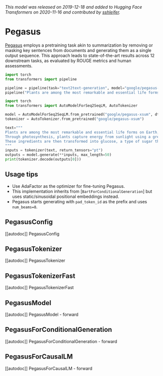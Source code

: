 <!--Copyright 2020 The HuggingFace Team. All rights reserved.

Licensed under the Apache License, Version 2.0 (the "License"); you may not use this file except in compliance with
the License. You may obtain a copy of the License at

http://www.apache.org/licenses/LICENSE-2.0

Unless required by applicable law or agreed to in writing, software distributed under the License is distributed on
an "AS IS" BASIS, WITHOUT WARRANTIES OR CONDITIONS OF ANY KIND, either express or implied. See the License for the
specific language governing permissions and limitations under the License.

⚠️ Note that this file is in Markdown but contain specific syntax for our doc-builder (similar to MDX) that may not be
rendered properly in your Markdown viewer.

-->
*This model was released on 2019-12-18 and added to Hugging Face Transformers on 2020-11-16 and contributed by [sshleifer](https://huggingface.co/sshleifer).*

# Pegasus

[Pegasus](https://huggingface.co/papers/1912.08777) employs a pretraining task akin to summarization by removing or masking key sentences from documents and generating them as a single output sequence. This approach leads to state-of-the-art results across 12 downstream tasks, as evaluated by ROUGE metrics and human assessments.

<hfoptions id="usage">
<hfoption id="Pipeline">

```py
import torch
from transformers import pipeline

pipeline = pipeline(task="text2text-generation", model="google/pegasus-xsum", dtype="auto")
pipeline("Plants are among the most remarkable and essential life forms on Earth, possessing a unique ability to produce their own food through a process known as photosynthesis. This complex biochemical process is fundamental not only to plant life but to virtually all life on the planet. Through photosynthesis, plants capture energy from sunlight using a green pigment called chlorophyll, which is located in specialized cell structures called chloroplasts. In the presence of light, plants absorb carbon dioxide from the atmosphere through small pores in their leaves called stomata, and take in water from the soil through their root systems. These ingredients are then transformed into glucose, a type of sugar that serves as a source of chemical energy, and oxygen, which is released as a byproduct into the atmosphere. The glucose produced during photosynthesis is not just used immediately; plants also store it as starch or convert it into other organic compounds like cellulose, which is essential for building their cellular structure.")
```

</hfoption>
<hfoption id="AutoModel">

```py
import torch
from transformers import AutoModelForSeq2SeqLM, AutoTokenizer

model = AutoModelForSeq2SeqLM.from_pretrained("google/pegasus-xsum", dtype="auto")
tokenizer = AutoTokenizer.from_pretrained("google/pegasus-xsum")

text="""
Plants are among the most remarkable and essential life forms on Earth, possessing a unique ability to produce their own food through a process known as photosynthesis. This complex biochemical process is fundamental not only to plant life but to virtually all life on the planet.
Through photosynthesis, plants capture energy from sunlight using a green pigment called chlorophyll, which is located in specialized cell structures called chloroplasts. In the presence of light, plants absorb carbon dioxide from the atmosphere through small pores in their leaves called stomata, and take in water from the soil through their root systems.
These ingredients are then transformed into glucose, a type of sugar that serves as a source of chemical energy, and oxygen, which is released as a byproduct into the atmosphere. The glucose produced during photosynthesis is not just used immediately; plants also store it as starch or convert it into other organic compounds like cellulose, which is essential for building their cellular structure.
"""
inputs = tokenizer(text, return_tensors="pt")
outputs = model.generate(**inputs, max_length=50)
print(tokenizer.decode(outputs[0]))
```

</hfoption>
</hfoptions>

## Usage tips

- Use AdaFactor as the optimizer for fine-tuning Pegasus.
- This implementation inherits from [`BartForConditionalGeneration`] but uses static/sinusoidal positional embeddings instead.
- Pegasus starts generating with `pad_token_id` as the prefix and uses `num_beams=8`.

## PegasusConfig

[[autodoc]] PegasusConfig

## PegasusTokenizer

[[autodoc]] PegasusTokenizer

## PegasusTokenizerFast

[[autodoc]] PegasusTokenizerFast

## PegasusModel

[[autodoc]] PegasusModel
    - forward

## PegasusForConditionalGeneration

[[autodoc]] PegasusForConditionalGeneration
    - forward

## PegasusForCausalLM

[[autodoc]] PegasusForCausalLM
    - forward


